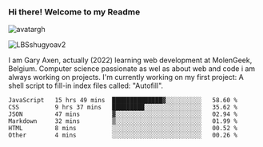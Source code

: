 ### Hi there! Welcome to my Readme 
![avatargh](https://user-images.githubusercontent.com/22075644/164934471-9e8af8ff-56fa-42c4-8061-5c7410433886.png)

![LBSshugyoav2](https://user-images.githubusercontent.com/22075644/164934218-25b846e8-bf56-4a0e-bd88-ab444310d7a8.png)



I am Gary Axen, actually (2022) learning web development at MolenGeek, Belgium.
Computer science passionate as wel as about web and code i am always working on projects.
I'm currently working on my first project: A shell script to fill-in index files called: "Autofill". 
<!--START_SECTION:waka-->

```text
JavaScript   15 hrs 49 mins  ██████████████▓░░░░░░░░░░   58.60 %
CSS          9 hrs 37 mins   █████████░░░░░░░░░░░░░░░░   35.62 %
JSON         47 mins         ▓░░░░░░░░░░░░░░░░░░░░░░░░   02.94 %
Markdown     32 mins         ▒░░░░░░░░░░░░░░░░░░░░░░░░   01.99 %
HTML         8 mins          ░░░░░░░░░░░░░░░░░░░░░░░░░   00.52 %
Other        4 mins          ░░░░░░░░░░░░░░░░░░░░░░░░░   00.26 %
```

<!--END_SECTION:waka-->

<!--
**LeBigSky/LebigSky** is a ✨ _special_ ✨ repository because its `README.md` (this file) appears on your GitHub profile.


as to get you started:

- 🔭 I’m currently working on ...
- 🌱 I’m currently learning ...
- 👯 I’m looking to collaborate on ...
- 🤔 I’m looking for help with ...
- 💬 Ask me about ...
- 📫 How to reach me: ...
- 😄 Pronouns: ...
- ⚡ Fun fact: ...
-->
